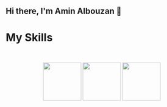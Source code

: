 ## Hi there, I'm Amin Albouzan 👋


<h1>My Skills</h1>
<br/>

<p align="center">
<img src="https://img.shields.io/badge/html5-%23E34F26?style=flat&logo=html5&logoColor=white" width="100px" />


<img src="https://img.shields.io/badge/css3-%231572B6?style=flat&logo=css3&logoColor=white"  width="100px"/>


<img src="https://img.shields.io/badge/javascript-%23F7DF1E?style=flat&logo=javascript&logoColor=white"  width="100px"/>




</p>




